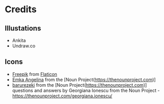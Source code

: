 # Credits

## Illustations

- Ankita
- Undraw.co

## Icons

- [Freepik](https://www.flaticon.com/authors/freepik) from [Flaticon](https://www.flaticon.com/)
- [Emka Angelina](https://thenounproject.com/jackmoyko/) from the [Noun Project(https://thenounproject.com)]
- [barurezeki](https://thenounproject.com/barurezeki10/) from the [Noun Project(https://thenounproject.com)]
  questions and answers by Georgiana Ionescu from the Noun Project - https://thenounproject.com/georgiana.ionescu/
